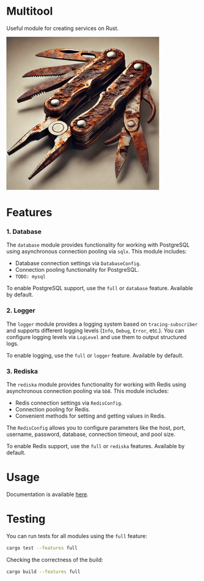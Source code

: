 # Multitool

Useful module for creating services on Rust.

<img src="assets/multitool.png" alt="multitool" style="width:400px;"/>

# Features

### 1. Database

The `database` module provides functionality for working with PostgreSQL using asynchronous connection pooling
via `sqlx`. This module includes:

- Database connection settings via `DatabaseConfig`.
- Connection pooling functionality for PostgreSQL.
- `TODO: mysql`

To enable PostgreSQL support, use the `full` or `database` feature. Available by default.

### 2. Logger

The `logger` module provides a logging system based on `tracing-subscriber` and supports different logging
levels (`Info`, `Debug`, `Error`, etc.). You can configure logging levels via `LogLevel` and use them to output
structured logs.

To enable logging, use the `full` or `logger` feature. Available by default.

### 3. Rediska

The `rediska` module provides functionality for working with Redis using asynchronous connection pooling via `bb8`. This module includes:

- Redis connection settings via `RedisConfig`.
- Connection pooling for Redis.
- Convenient methods for setting and getting values in Redis.

The `RedisConfig` allows you to configure parameters like the host, port, username, password, database, connection timeout, and pool size.

To enable Redis support, use the `full` or `rediska` features. Available by default.

# Usage

Documentation is available [here](https://docs.rs/multitool-hg/latest/multitool_hg/).

# Testing

You can run tests for all modules using the `full` feature:

```bash
cargo test --features full
```

Checking the correctness of the build:

```bash
cargo build --features full
```
